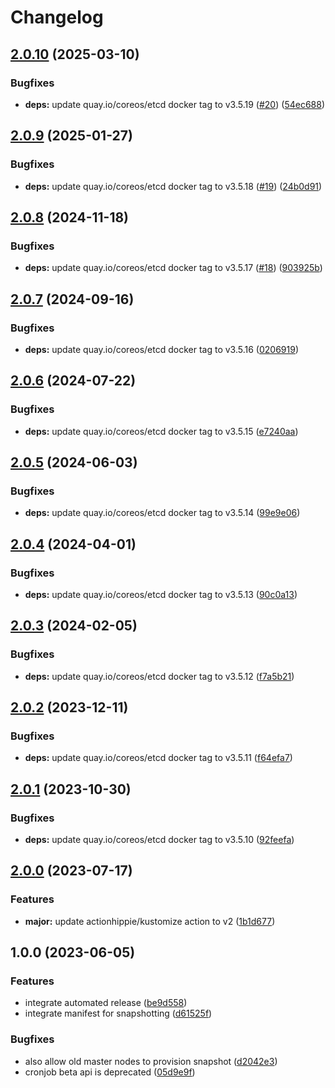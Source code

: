 # Changelog

## [2.0.10](https://github.com/kustomhippie/etcd/compare/v2.0.9...v2.0.10) (2025-03-10)


### Bugfixes

* **deps:** update quay.io/coreos/etcd docker tag to v3.5.19 ([#20](https://github.com/kustomhippie/etcd/issues/20)) ([54ec688](https://github.com/kustomhippie/etcd/commit/54ec6886a24da4a584b465b63ee191b65e2f850c))

## [2.0.9](https://github.com/kustomhippie/etcd/compare/v2.0.8...v2.0.9) (2025-01-27)


### Bugfixes

* **deps:** update quay.io/coreos/etcd docker tag to v3.5.18 ([#19](https://github.com/kustomhippie/etcd/issues/19)) ([24b0d91](https://github.com/kustomhippie/etcd/commit/24b0d91bc997d2d6b38db4deb9ed2368c386fcb5))

## [2.0.8](https://github.com/kustomhippie/etcd/compare/v2.0.7...v2.0.8) (2024-11-18)


### Bugfixes

* **deps:** update quay.io/coreos/etcd docker tag to v3.5.17 ([#18](https://github.com/kustomhippie/etcd/issues/18)) ([903925b](https://github.com/kustomhippie/etcd/commit/903925b15a6a85152807729e3cc601e1d8984b02))

## [2.0.7](https://github.com/kustomhippie/etcd/compare/v2.0.6...v2.0.7) (2024-09-16)


### Bugfixes

* **deps:** update quay.io/coreos/etcd docker tag to v3.5.16 ([0206919](https://github.com/kustomhippie/etcd/commit/020691905146f1f34314f7a51e32a52234d6d9b6))

## [2.0.6](https://github.com/kustomhippie/etcd/compare/v2.0.5...v2.0.6) (2024-07-22)


### Bugfixes

* **deps:** update quay.io/coreos/etcd docker tag to v3.5.15 ([e7240aa](https://github.com/kustomhippie/etcd/commit/e7240aacff960682cd31066e1f398450648f392c))

## [2.0.5](https://github.com/kustomhippie/etcd/compare/v2.0.4...v2.0.5) (2024-06-03)


### Bugfixes

* **deps:** update quay.io/coreos/etcd docker tag to v3.5.14 ([99e9e06](https://github.com/kustomhippie/etcd/commit/99e9e06faec23a8d7d99e28c7ea86e6f65827852))

## [2.0.4](https://github.com/kustomhippie/etcd/compare/v2.0.3...v2.0.4) (2024-04-01)


### Bugfixes

* **deps:** update quay.io/coreos/etcd docker tag to v3.5.13 ([90c0a13](https://github.com/kustomhippie/etcd/commit/90c0a13fccb0069532e408b39453fc29b8005f46))

## [2.0.3](https://github.com/kustomhippie/etcd/compare/v2.0.2...v2.0.3) (2024-02-05)


### Bugfixes

* **deps:** update quay.io/coreos/etcd docker tag to v3.5.12 ([f7a5b21](https://github.com/kustomhippie/etcd/commit/f7a5b21afd00b64e77bc3d018a3ad588dcbb88f1))

## [2.0.2](https://github.com/kustomhippie/etcd/compare/v2.0.1...v2.0.2) (2023-12-11)


### Bugfixes

* **deps:** update quay.io/coreos/etcd docker tag to v3.5.11 ([f64efa7](https://github.com/kustomhippie/etcd/commit/f64efa7347f908f96d7859d34d663bc24c1d4f71))

## [2.0.1](https://github.com/kustomhippie/etcd/compare/v2.0.0...v2.0.1) (2023-10-30)


### Bugfixes

* **deps:** update quay.io/coreos/etcd docker tag to v3.5.10 ([92feefa](https://github.com/kustomhippie/etcd/commit/92feefaf13596caa3f42fefca73797f6892c182e))

## [2.0.0](https://github.com/kustomhippie/etcd/compare/v1.0.0...v2.0.0) (2023-07-17)


### Features

* **major:** update actionhippie/kustomize action to v2 ([1b1d677](https://github.com/kustomhippie/etcd/commit/1b1d6772bbed2fe8486b80ee4fa11c7d1100c9ed))

## 1.0.0 (2023-06-05)


### Features

* integrate automated release ([be9d558](https://github.com/kustomhippie/etcd/commit/be9d558663a97b7aece147c6793ce0f266913752))
* integrate manifest for snapshotting ([d61525f](https://github.com/kustomhippie/etcd/commit/d61525f191a45ce68f71f565017dbb7c13300186))


### Bugfixes

* also allow old master nodes to provision snapshot ([d2042e3](https://github.com/kustomhippie/etcd/commit/d2042e3d7dc844be24f0d5534853a253f1693c2a))
* cronjob beta api is deprecated ([05d9e9f](https://github.com/kustomhippie/etcd/commit/05d9e9fe7fd93112bec4b7c1f1122af883880eb6))
